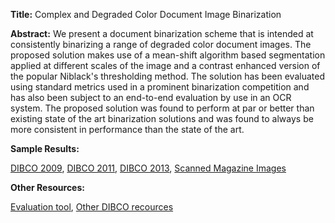 **Title:**
Complex and Degraded Color Document Image Binarization

**Abstract:**
We present a document binarization scheme that is intended at consistently binarizing
a range of degraded color document images. The proposed solution makes use of a 
mean-shift algorithm based segmentation applied at different scales of the image and a 
contrast enhanced version of the popular Niblack's thresholding method. The solution 
has been evaluated using standard metrics used in a prominent binarization competition
and has also been subject to an end-to-end evaluation by use in an OCR system. The 
proposed solution was found to perform at par or better than existing state of the 
art binarization solutions and was found to always be more consistent in performance 
than the state of the art.

**Sample Results:**

[DIBCO 2009](https://www.dropbox.com/sh/6n1ly9s46nznqpn/AAAZQuOGU9bmWxuvac_L4Pg_a?dl=0),
[DIBCO 2011](https://www.dropbox.com/sh/99kjftlrlnzc9l6/AADPdqzGIx7lVnSicQX6chVGa?dl=0),
[DIBCO 2013](https://www.dropbox.com/sh/1xctkowun7guo96/AACTithsBkqUeRLlr907rPrKa?dl=0),
[Scanned Magazine Images](https://www.dropbox.com/sh/onv826f7liaahei/AAAoBaeNxwjn7FBzDUdIOmfda?dl=0)

**Other Resources:**

[Evaluation tool](http://utopia.duth.gr/~ipratika/HDIBCO2012/benchmark/evaluation-tool/),
[Other DIBCO recources](http://users.iit.demokritos.gr/~kntir/HDIBCO2014/resources.html)

